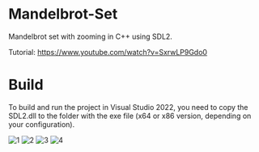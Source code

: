 # Mandelbrot-Set
Mandelbrot set with zooming in C++ using SDL2.

Tutorial: https://www.youtube.com/watch?v=SxrwLP9Gdo0

# Build
To build and run the project in Visual Studio 2022, you need to copy the SDL2.dll to the folder with the exe file (x64 or x86 version, depending on your configuration).


![1](https://user-images.githubusercontent.com/23291643/216728367-138f55be-5dfc-454f-91c9-9509bdeb22db.png)
![2](https://user-images.githubusercontent.com/23291643/216728429-2c959266-80f7-474b-b7a1-6edca36de1a7.png)
![3](https://user-images.githubusercontent.com/23291643/216728311-00ec0a57-dd63-44eb-9eec-2b31bd6b1255.png)
![4](https://user-images.githubusercontent.com/23291643/216728650-23d71aa0-29f3-4ba7-9995-fc859bdd6895.png)
